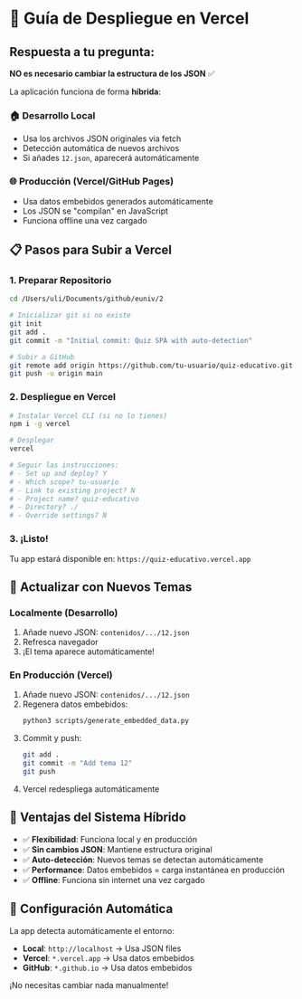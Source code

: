 # 🚀 Guía de Despliegue en Vercel

## Respuesta a tu pregunta:

**NO es necesario cambiar la estructura de los JSON** ✅

La aplicación funciona de forma **híbrida**:

### 🏠 **Desarrollo Local**
- Usa los archivos JSON originales via fetch
- Detección automática de nuevos archivos
- Si añades `12.json`, aparecerá automáticamente

### 🌐 **Producción (Vercel/GitHub Pages)**  
- Usa datos embebidos generados automáticamente
- Los JSON se "compilan" en JavaScript
- Funciona offline una vez cargado

## 📋 **Pasos para Subir a Vercel**

### 1. Preparar Repositorio
```bash
cd /Users/uli/Documents/github/euniv/2

# Inicializar git si no existe
git init
git add .
git commit -m "Initial commit: Quiz SPA with auto-detection"

# Subir a GitHub
git remote add origin https://github.com/tu-usuario/quiz-educativo.git
git push -u origin main
```

### 2. Despliegue en Vercel
```bash
# Instalar Vercel CLI (si no lo tienes)
npm i -g vercel

# Desplegar
vercel

# Seguir las instrucciones:
# - Set up and deploy? Y
# - Which scope? tu-usuario
# - Link to existing project? N  
# - Project name? quiz-educativo
# - Directory? ./
# - Override settings? N
```

### 3. ¡Listo!
Tu app estará disponible en: `https://quiz-educativo.vercel.app`

## 🔄 **Actualizar con Nuevos Temas**

### Localmente (Desarrollo)
1. Añade nuevo JSON: `contenidos/.../12.json`
2. Refresca navegador
3. ¡El tema aparece automáticamente!

### En Producción (Vercel)
1. Añade nuevo JSON: `contenidos/.../12.json`
2. Regenera datos embebidos:
   ```bash
   python3 scripts/generate_embedded_data.py
   ```
3. Commit y push:
   ```bash
   git add .
   git commit -m "Add tema 12"
   git push
   ```
4. Vercel redespliega automáticamente

## 🎯 **Ventajas del Sistema Híbrido**

- ✅ **Flexibilidad**: Funciona local y en producción
- ✅ **Sin cambios JSON**: Mantiene estructura original
- ✅ **Auto-detección**: Nuevos temas se detectan automáticamente
- ✅ **Performance**: Datos embebidos = carga instantánea en producción
- ✅ **Offline**: Funciona sin internet una vez cargado

## 🔧 **Configuración Automática**

La app detecta automáticamente el entorno:
- **Local**: `http://localhost` → Usa JSON files
- **Vercel**: `*.vercel.app` → Usa datos embebidos  
- **GitHub**: `*.github.io` → Usa datos embebidos

¡No necesitas cambiar nada manualmente!
